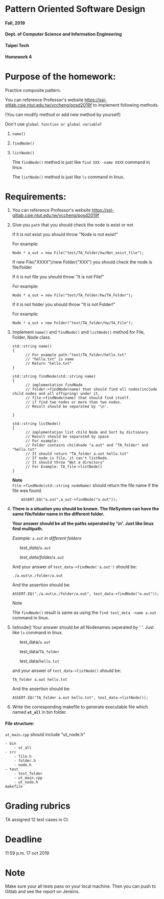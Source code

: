 # Pattern Oriented Software Design
#### Fall, 2019
#### Dept. of Computer Science and Information Engineering
#### Taipei Tech

#### Homework 4

# Purpose of the homework:
  Practice composite pattern.

  You can reference Professor's website https://ssl-gitlab.csie.ntut.edu.tw/yccheng/posd2019f to implement following methods
  
  (You can modify method or add new method by yourself)
  
  Don't use `global function or global variable`!
  
  1. `name()`  
  
  2. `findNode()` 
  
  3. `listNode()` 

      The `findNode()` method is just like `find XXX -name XXXX` command in linux.
      
      The `listNode()` method is just like `ls` command in linux.
  
  
# Requirements:
 1. You can reference Professor's website https://ssl-gitlab.csie.ntut.edu.tw/yccheng/posd2019f
 
 2. Give you `path` that you should check the node is exist or not 
 
    If it is not exist you should throw "Node is not exist!"
    
     For example:

        Node * a_out = new File("test/TA_folder/hw/Not_exist_file");
    
    If new File("XXXX")/new Folder("XXX") you should check the node is file/folder
    
    If it is not file you should throw "It is not File!"
    
    For example:

        Node * a_out = new File("test/TA_folder/hw/TA_Folder");
    
    If it is not folder you should throw "It is not Folder!"
    
    For example:
    
        Node * a_out = new Folder("test/TA_folder/hw/TA_File");
 3. Implement `name()` and `findNode()` and `listNode()` method for File, Folder, Node class.

        std::string name()
        {
              // For example path:"test/TA_folder/hello.txt"
              // "hello.txt" is name
              // Return "hello.txt"
        }
        
        std::string findNode(std::string name)
        {
              // implementation findNode
              // folder->findNode(name) that should find all nodes(include child nodes and all offspring) under it. 
              // file->findNode(name) that should find itself.
              // if find two nodes or more than two nodes.
              // Result should be separated by '\n'. 
              
        }
        
        std::string listNode()
        {
              // implementation list child Node and Sort by dictionary
              // Result should be separated by space
              // For example: 
              // Folder contains childnode "a.out" and "TA_folder" and "hello.txt"
              // It should return "TA_folder a.out hello.txt"
              // If node is file, it can't listNode.
              // It should throw "Not a directory"
              // For Example: TA_file->listNode()
        }

      **Note**  
      `File->findNode(std::string nodeName)` should return the file name if the file was found.

            ASSERT.EQ("a.out",a_out->findNode("a.out"));

 
 4. **There is a situation you should be known. The fileSystem can have the same file/folder name in the different folder.**
 
    **Your answer should be all the paths seperated by '\n'. Just like linux find multipath.**

      *Example: `a.out` in different folders*

    &nbsp;&nbsp;&nbsp;&nbsp;&nbsp; *test_data/`a.out`*

    &nbsp;&nbsp;&nbsp;&nbsp;&nbsp;&nbsp;*test_data/folder/`a.out`*

    And your answer of  `test_data->findNode('a.out')` should be:

        ./a.out\n./folder/a.out

    And the assertion should be:

        ASSERT.EQ("./a.out\n./folder/a.out", test_data->findNode("a.out"));

      Note

      The `findNode()` result is same as using the `find test_data -name a.out` command in linux.
 
 5. listnode() Your answer should be all Nodenames seperated by ' '. Just like `ls` command in linux.
    
    &nbsp;&nbsp;&nbsp;&nbsp;&nbsp; test_data/`a.out`

    &nbsp;&nbsp;&nbsp;&nbsp;&nbsp;&nbsp;test_data/`TA_folder`
    
    &nbsp;&nbsp;&nbsp;&nbsp;&nbsp;&nbsp;test_data/`hello.txt`
    
    and your answer of  `test_data->listNode()` should be:

        TA_folder a.out hello.txt

    And the assertion should be:

        ASSERT.EQ("TA_folder a.out hello.txt", test_data->listNode());
    
 
 5. Write the corresponding makefile to generate executable file which named **`ut_all`** in bin folder.

#### File structure:
`ut_main.cpp` should include "ut_node.h"

```
- bin
    - ut_all
- src
    - file.h
    - folder.h
    - node.h
- test
    - test_folder
    - ut_main.cpp
    - ut_node.h
makefile
```

# Grading rubrics

TA assigned 12 test cases in CI.

# Deadline
11:59 p.m. 17 oct 2019

# Note
Make sure your all tests pass on your local machine. Then you can push to Gitlab and see the report on Jenkins.